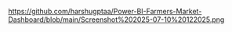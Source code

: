 https://github.com/harshugptaa/Power-BI-Farmers-Market-Dashboard/blob/main/Screenshot%202025-07-10%20122025.png
